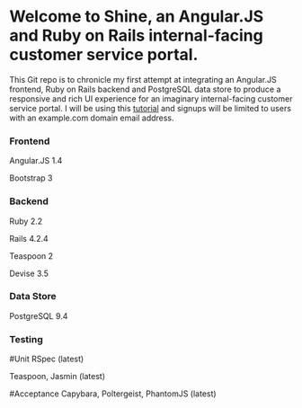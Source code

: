 # Welcome to Shine, an Angular.JS and Ruby on Rails internal-facing customer service portal.
This Git repo is to chronicle my first attempt at integrating an Angular.JS frontend, Ruby on Rails backend and PostgreSQL data store to produce a responsive and rich UI experience for an imaginary internal-facing customer service portal. I will be using this [tutorial](https://pragprog.com/book/dcbang/rails-angular-postgres-and-bootstrap) and signups will be limited to users with an example.com domain email address.


### Frontend 
Angular.JS    1.4

Bootstrap     3

### Backend
Ruby          2.2

Rails         4.2.4

Teaspoon      2

Devise        3.5

### Data Store
PostgreSQL    9.4

### Testing
#Unit
RSpec (latest)

Teaspoon, Jasmin (latest)

#Acceptance
Capybara, Poltergeist, PhantomJS (latest)

